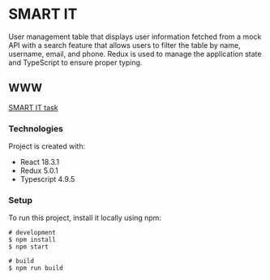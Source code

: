 # SMART IT

User management table that displays user information fetched from a mock API with a search feature that allows users to filter the table by name, username, email, and phone. Redux is used to manage the application state and TypeScript to ensure proper typing.

## WWW

[SMART IT task](https://smart-it-homework.netlify.app/)

### Technologies

Project is created with:
- React 18.3.1
- Redux 5.0.1
- Typescript 4.9.5

### Setup

To run this project, install it locally using npm:


```
# development
$ npm install
$ npm start

# build
$ npm run build

